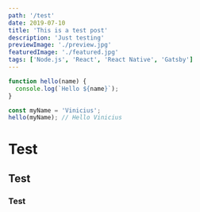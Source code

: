 ```yaml
---
path: '/test'
date: 2019-07-10
title: 'This is a test post'
description: 'Just testing'
previewImage: './preview.jpg'
featuredImage: './featured.jpg'
tags: ['Node.js', 'React', 'React Native', 'Gatsby']
---
```


```javascript
function hello(name) {
  console.log(`Hello ${name}`);
}

const myName = 'Vinicius';
hello(myName); // Hello Vinicius
```

# Test

## Test

### Test
